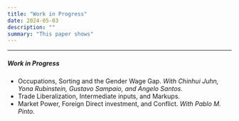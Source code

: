 ```yaml
---
title: "Work in Progress"
date: 2024-05-03
description: ""
summary: "This paper shows" 
---
```


---

##### Work in Progress

+ Occupations, Sorting and the Gender Wage Gap. *With Chinhui Juhn, Yona Rubinstein, Gustavo Sampaio, and Angelo Santos.*
+ Trade Liberalization, Intermediate inputs, and Markups.
+ Market Power, Foreign Direct investment, and Conflict. *With Pablo M. Pinto.*